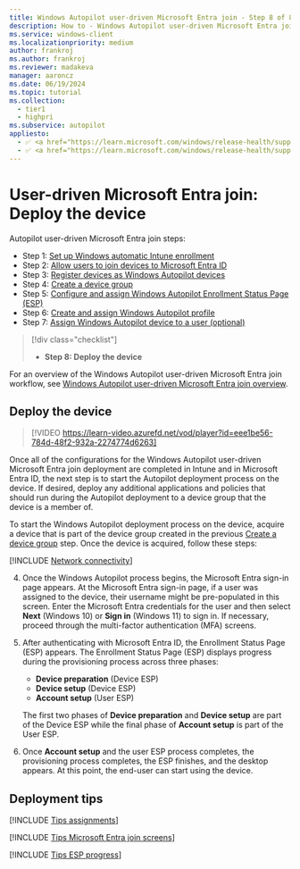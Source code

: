 ```yaml
---
title: Windows Autopilot user-driven Microsoft Entra join - Step 8 of 8 - Deploy the device
description: How to - Windows Autopilot user-driven Microsoft Entra join - Step 8 of 8 - Deploy the device.
ms.service: windows-client
ms.localizationpriority: medium
author: frankroj
ms.author: frankroj
ms.reviewer: madakeva
manager: aaroncz
ms.date: 06/19/2024
ms.topic: tutorial
ms.collection:
  - tier1
  - highpri
ms.subservice: autopilot
appliesto:
  - ✅ <a href="https://learn.microsoft.com/windows/release-health/supported-versions-windows-client" target="_blank">Windows 11</a>
  - ✅ <a href="https://learn.microsoft.com/windows/release-health/supported-versions-windows-client" target="_blank">Windows 10</a>
---
```


# User-driven Microsoft Entra join: Deploy the device

Autopilot user-driven Microsoft Entra join steps:

- Step 1: [Set up Windows automatic Intune enrollment](azure-ad-join-automatic-enrollment.md)
- Step 2: [Allow users to join devices to Microsoft Entra ID](azure-ad-join-allow-users-to-join.md)
- Step 3: [Register devices as Windows Autopilot devices](azure-ad-join-register-device.md)
- Step 4: [Create a device group](azure-ad-join-device-group.md)
- Step 5: [Configure and assign Windows Autopilot Enrollment Status Page (ESP)](azure-ad-join-esp.md)
- Step 6: [Create and assign Windows Autopilot profile](azure-ad-join-autopilot-profile.md)
- Step 7: [Assign Windows Autopilot device to a user (optional)](azure-ad-join-assign-device-to-user.md)

> [!div class="checklist"]
>
> - **Step 8: Deploy the device**

For an overview of the Windows Autopilot user-driven Microsoft Entra join workflow, see [Windows Autopilot user-driven Microsoft Entra join overview](azure-ad-join-workflow.md#workflow).

## Deploy the device

> [!VIDEO https://learn-video.azurefd.net/vod/player?id=eee1be56-784d-48f2-932a-2274774d6263]

Once all of the configurations for the Windows Autopilot user-driven Microsoft Entra join deployment are completed in Intune and in Microsoft Entra ID, the next step is to start the Autopilot deployment process on the device. If desired, deploy any additional applications and policies that should run during the Autopilot deployment to a device group that the device is a member of.

To start the Windows Autopilot deployment process on the device, acquire a device that is part of the device group created in the previous [Create a device group](azure-ad-join-device-group.md) step. Once the device is acquired, follow these steps:

[!INCLUDE [Network connectivity](../includes/network-connectivity.md)]

4. Once the Windows Autopilot process begins, the Microsoft Entra sign-in page appears. At the Microsoft Entra sign-in page, if a user was assigned to the device, their username might be pre-populated in this screen. Enter the Microsoft Entra credentials for the user and then select **Next** (Windows 10) or **Sign in** (Windows 11) to sign in. If necessary, proceed through the multi-factor authentication (MFA) screens.

5. After authenticating with Microsoft Entra ID, the Enrollment Status Page (ESP) appears. The Enrollment Status Page (ESP) displays progress during the provisioning process across three phases:

   - **Device preparation** (Device ESP)
   - **Device setup** (Device ESP)
   - **Account setup** (User ESP)

    The first two phases of **Device preparation** and **Device setup** are part of the Device ESP while the final phase of **Account setup** is part of the User ESP.

6. Once **Account setup** and the user ESP process completes, the provisioning process completes, the ESP finishes, and the desktop appears. At this point, the end-user can start using the device.

## Deployment tips

[!INCLUDE [Tips assignments](../includes/tips-assignments.md)]

[!INCLUDE [Tips Microsoft Entra join screens](../includes/tips-aadj-screens.md)]

[!INCLUDE [Tips ESP progress](../includes/tips-esp-progress.md)]
